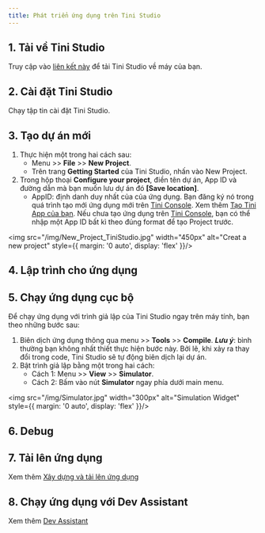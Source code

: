 ```yaml
---
title: Phát triển ứng dụng trên Tini Studio
---
```


## 1. Tải về Tini Studio
 
Truy cập vào [liên kết này](https://developers.tiki.vn/downloads) để tải Tini Studio về máy của bạn.

## 2. Cài đặt Tini Studio

Chạy tập tin cài đặt Tini Studio.

## 3. Tạo dự án mới

1. Thực hiện một trong hai cách sau:
   - Menu >> **File** >> **New Project**.
   - Trên trang **Getting Started** của Tini Studio, nhấn vào New Project.
2. Trong hộp thoại **Configure your project**, điền tên dự án, App ID và đường dẫn mà bạn muốn lưu dự án đó **[Save location]**.
   - AppID: định danh duy nhất của của ứng dụng. Bạn đăng ký nó trong quá trình tạo mới ứng dụng mới trên [Tini Console](https://developer.tiki.vn/apps). Xem thêm [Tạo Tini App của bạn](/docs/introduce/create). Nếu chưa tạo ứng dụng trên [Tini Console](https://developer.tiki.vn/apps), bạn có thể nhập một App ID bất kì theo đúng format để tạo Project trước.

<img src="/img/New_Project_TiniStudio.jpg" width="450px" alt="Creat a new project" style={{ margin: '0 auto', display: 'flex' }}/>

## 4. Lập trình cho ứng dụng

## 5. Chạy ứng dụng cục bộ

Để chạy ứng dụng với trình giả lập của Tini Studio ngay trên máy tính, bạn theo những bước sau:
1. Biên dịch ứng dụng thông qua menu >> **Tools** >> **Compile**.
   ***Lưu ý***: bình thường bạn không nhất thiết thực hiện bước này. Bởi lẽ, khi xảy ra thay đổi trong code, Tini Studio sẽ tự động biên dịch lại dự án.
2. Bật trình giả lập bằng một trong hai cách:
   - Cách 1: Menu >> **View** >> **Simulator**.
   - Cách 2: Bấm vào nút **Simulator** ngay phía dưới main menu.

<img src="/img/Simulator.jpg" width="300px" alt="Simulation Widget" style={{ margin: '0 auto', display: 'flex' }}/>

## 6. Debug

## 7. Tải lên ứng dụng

Xem thêm [Xây dựng và tải lên ứng dụng](/docs/introduce/upload)

## 8. Chạy ứng dụng với Dev Assistant

Xem thêm [Dev Assistant](/docs/development/testing/dev-assistant) 